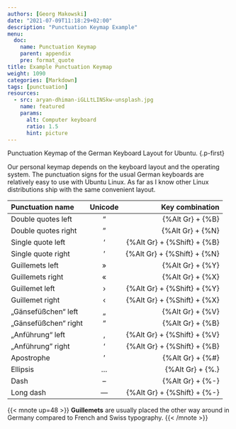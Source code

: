 ```yaml
---
authors: [Georg Makowski]
date: "2021-07-09T11:18:29+02:00"
description: "Punctuation Keymap Example"
menu:
  doc:
    name: Punctuation Keymap
    parent: appendix
    pre: format_quote
title: Example Punctuation Keymap
weight: 1090
categories: [Markdown]
tags: [punctuation]
resources:
  - src: aryan-dhiman-iGLLtLINSkw-unsplash.jpg
    name: featured
    params:
      alt: Computer keyboard
      ratio: 1.5
      hint: picture
---
```


Punctuation Keymap of the German Keyboard Layout for Ubuntu.
{.p-first}<!--more-->

Our personal keymap depends on the keyboard layout and the operating system. The punctuation signs for the usual German keyboards are relatively easy to use with Ubuntu Linux. As far as I know other Linux distributions ship with the same convenient layout.

| Punctuation name                |  Unicode |      Key combination                       |
| :-------------------------- | :--: | --------------------------: |
| Double quotes left  |  “   |            {%Alt Gr} + {%B} |
| Double quotes right |  ”   |            {%Alt Gr} + {%N} |
| Single quote left   |  ‘   | {%Alt Gr} + {%Shift} + {%B} |
| Single quote right  |  ’   | {%Alt Gr} + {%Shift} + {%N} |
| Guillemets left      |  »   |            {%Alt Gr} + {%Y} |
| Guillemets right     |  «   |            {%Alt Gr} + {%X} |
| Guillemet left  |  ›   | {%Alt Gr} + {%Shift} + {%Y} |
| Guillemet right |  ‹   | {%Alt Gr} + {%Shift} + {%X} |
| „Gänsefüßchen“ left          |  „   |            {%Alt Gr} + {%V} |
| „Gänsefüßchen“ right           |  “   |            {%Alt Gr} + {%B} |
| „Anführung“ left         |  ‚   | {%Alt Gr} + {%Shift} + {%V} |
| „Anführung” right          |  ‘   | {%Alt Gr} + {%Shift} + {%B} |
| Apostrophe                   |  ’   |            {%Alt Gr} + {%#} |
| Ellipsis                    |  …   |            {%Alt Gr} + {%.} |
| Dash | – |{%Alt Gr} + {%-} |
| Long dash                   |  —   |            {%Alt Gr} + {%Shift} + {%-} |

{{< mnote up=48 >}}
**Guillemets** are usually placed the other way around in Germany compared to French and Swiss typography.
{{< /mnote >}}
